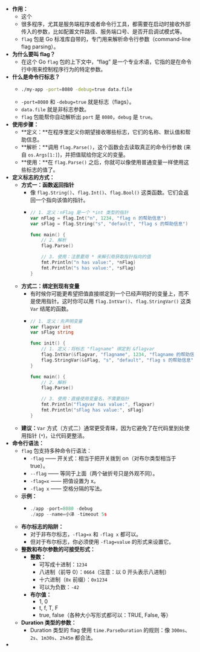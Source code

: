 - **作用：**
	- 这个
	- 很多程序，尤其是服务端程序或者命令行工具，都需要在启动时接收外部传入的参数，比如配置文件路径、服务端口号、是否开启调试模式等。
	- `flag` 包是 Go 标准库自带的，专门用来解析命令行参数（command-line flag parsing）。
- **为什么要叫 flag？**
	- 在这个 Go `flag` 包的上下文中，“flag” 是一个专业术语，它指的是在命令行中用来控制程序行为的特定参数。
- **什么是命令行标志？**
	- ```bash
	  ./my-app -port=8080 -debug=true data.file
	  ```
	- `-port=8080` 和 `-debug=true` 就是标志（flags）。
	- `data.file` 就是非标志参数。
	- `flag` 包能帮你自动解析出 `port` 是 `8080`，`debug` 是 `true`。
- **使用步骤：**
	- **定义：**在程序里定义你期望接收哪些标志，它们的名称、默认值和帮助信息。
	- **解析：**调用 `flag.Parse()`，这个函数会去读取真正的命令行参数 (来自 `os.Args[1:]`)，并把值赋给你定义的变量。
	- **使用：**在 `flag.Parse()` 之后，你就可以像使用普通变量一样使用这些标志的值了。
- **定义标志的方式：**
	- **方式一：函数返回指针**
		- 像 `flag.String()`、`flag.Int()`、`flag.Bool()` 这类函数。它们会返回一个指向该值的指针。
		- ```go
		  // 1. 定义：nFlag 是一个 *int 类型的指针
		  var nFlag = flag.Int("n", 1234, "flag n 的帮助信息")
		  var sFlag = flag.String("s", "default", "flag s 的帮助信息")
		  
		  func main() {
		      // 2. 解析
		      flag.Parse()
		  
		      // 3. 使用：注意要用 * 来解引用获取指针指向的值
		      fmt.Println("n has value:", *nFlag)
		      fmt.Println("s has value:", *sFlag)
		  }
		  ```
	- **方式二：绑定到现有变量**
		- 有时候你可能更希望把值直接绑定到一个已经声明好的变量上，而不是使用指针。这时你可以用 `flag.IntVar()`、`flag.StringVar()` 这类 `Var` 结尾的函数。
		- ```go
		  // 1. 定义：先声明变量
		  var flagvar int
		  var sFlag string
		  
		  func init() {
		      // 1. 定义：将标志 "flagname" 绑定到 &flagvar
		      flag.IntVar(&flagvar, "flagname", 1234, "flagname 的帮助信息")
		      flag.StringVar(&sFlag, "s", "default", "flag s 的帮助信息")
		  }
		  
		  func main() {
		      // 2. 解析
		      flag.Parse()
		  
		      // 3. 使用：直接使用变量名，不需要指针
		      fmt.Println("flagvar has value:", flagvar)
		      fmt.Println("sFlag has value:", sFlag)
		  }
		  ```
	- **建议：**`Var` 方式（方式二）通常更受青睐，因为它避免了在代码里到处使用指针 (`*`)，让代码更整洁。
- **命令行语法：**
	- `flag` 包支持多种命令行语法：
		- `-flag` —— 开关式：相当于把开关拨到 on（对布尔类型相当于 true）。
		- `--flag` —— 等同于上面（两个破折号只是外观不同）。
		- `-flag=x` —— 把值设置为 x。
		- `-flag x` —— 空格分隔的写法。
	- **示例：**
		- ```go
		  ./app -port=8080 -debug
		  ./app --name=小泽 -timeout 5s
		  ```
	- **布尔标志的陷阱：**
		- 对于非布尔标志，`-flag=x` 和 `-flag x` 都可以。
		- 但对于布尔标志，你必须使用 `-flag=value` 的形式来设置它。
	- **整数和布尔参数的可接受形式：**
		- **整数：**
			- 可写成十进制：`1234`
			- 八进制（前导 0）：`0664`（注意：以 0 开头表示八进制）
			- 十六进制（`0x` 前缀）：`0x1234`
			- 可以为负数：`-42`
		- **布尔值：**
			- 1, 0
			- t, f, T, F
			- true, false（各种大小写形式都可以：TRUE, False, 等）
	- **Duration 类型的参数：**
		- Duration 类型的 flag 使用 `time.ParseDuration` 的规则：像 `300ms`、`2s`、`1m30s`、`2h45m` 都合法。
-